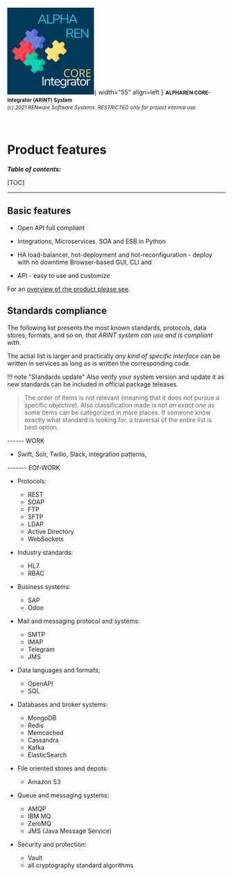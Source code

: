 ![arint_logo](../pictures/arint_logo.png){ width="55" align=left }
<small markdown>**ALPHAREN CORE-Integrator (ARINT) System**<br>
*(c) 2021 RENware Software Systems. RESTRICTED only for project internal use*
</small><br><br><br>


# Product features


***Table of contents:***

[TOC]

***




## Basic features

* Open API full compliant

* Integrations, Microservices, SOA and ESB in Python

* HA load-balancer, hot-deployment and hot-reconfiguration - deploy with no downtime
Browser-based GUI, CLI and

* API - easy to use and customize

For an [overview of rhe product please see](./130.02-Overview.md).




## Standards compliance

The following list presents the most known standards, protocols, data stores, formats, and so on, *that ARINT system can use and is compliant with*.

The actial list is larger and practically *any kind of specific interface* can be written in services as long as is written the corresponding code.

!!! note "Standards update"
    Also verify your system version and update it as new standards can be included in official package teleases.

>The order of items is not relevant (meaning that it does not pursue a specific objective). Also classification made is not *an exact one* as some items can be categorized in more places. If someone know exactly what standard is looking for, a traversal of the entire list is best option.



------ WORK

* Swift, Solr, Twilio, Slack, integration patterns, 

------- EOf-WORK 



* Protocols:

    * REST
    * SOAP
    * FTP
    * SFTP
    * LDAP
    * Active Directory
    * WebSockets

* Industry standards:

    * HL7
    * RBAC

* Business systems:

    * SAP
    * Odoo

* Mail and messaging protocol and systems:

    * SMTP
    * IMAP
    * Telegram
    * JMS 

* Data languages and formats;

    * OpenAPI
    * SQL

* Databases and broker systems:

    * MongoDB
    * Redis
    * Memcached
    * Cassandra
    * Kafka
    * ElasticSearch

* File oriented stores and depots:

    * Amazon S3

* Queue and messaging systems:

    * AMQP
    * IBM MQ
    * ZeroMQ
    * JMS (Java Message Service)

* Security and protection:

    * Vault 
    * all cryptography standard algorithms
    


